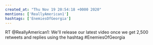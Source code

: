 ```yaml
---
created_at: "Thu Nov 19 20:54:18 +0000 2020"
mentions: ['ReallyAmerican1']
hashtags: ['EnemiesOfGeorgia']
---
```


RT @ReallyAmerican1: We'll release our latest video once we get 2,500 retweets and replies using the hashtag #EnemiesOfGeorgia